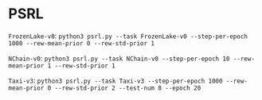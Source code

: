 # PSRL

`FrozenLake-v0`: `python3 psrl.py --task FrozenLake-v0 --step-per-epoch 1000 --rew-mean-prior 0 --rew-std-prior 1`

`NChain-v0`: `python3 psrl.py --task NChain-v0 --step-per-epoch 10 --rew-mean-prior 1 --rew-std-prior 1`

`Taxi-v3`: `python3 psrl.py --task Taxi-v3 --step-per-epoch 1000 --rew-mean-prior 0 --rew-std-prior 2 --test-num 8 --epoch 20`
